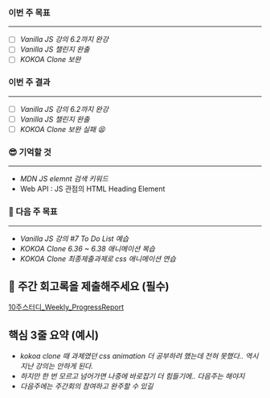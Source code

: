 ### 이번 주 목표

---

- [ ] _Vanilla JS 강의 6.2까지 완강_
- [ ] _Vanilla JS 챌린지 완출_
- [ ] _KOKOA Clone 보완_

### 이번 주 결과

---

- [ ] _Vanilla JS 강의 6.2까지 완강_
- [ ] _Vanilla JS 챌린지 완출_
- [ ] _KOKOA Clone 보완 실패 😫_

### 😎 기억할 것

---

- _MDN JS elemnt 검색 키워드_
- Web API : JS 관점의 HTML Heading Element

### 🤩 다음 주 목표

---

- _Vanilla JS 강의 #7 To Do List 예습_
- _KOKOA Clone 6.36 ~ 6.38 애니메이션 복습_
- _KOKOA Clone 최종제출과제로 css 애니메이션 연습_

## 📌 주간 회고록을 제출해주세요 (필수)

[10주스터디\_Weekly_ProgressReport](https://docs.google.com/spreadsheets/d/1UZNSc5GhAPwFGSGfqMW9qDQjQBzab-5vgoywnQGaPzg/edit?usp=sharing)

## 핵심 3줄 요약 (예시)

- _kokoa clone 때 과제였던 css animation 더 공부하려 했는데 전혀 못했다.. 역시 지난 강의는 안하게 된다._
- _하지만 한 번 모르고 넘어가면 나중에 바로잡기 더 힘들기에.. 다음주는 해야지_
- _다음주에는 주간회의 참여하고 완주할 수 있길_
